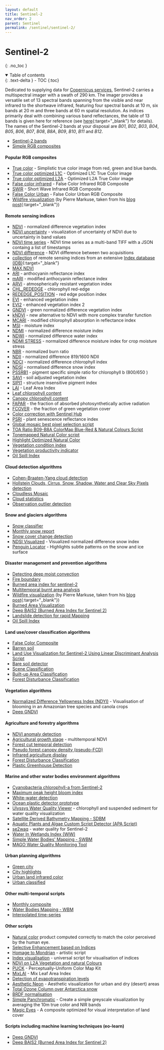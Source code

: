 ```yaml
---
layout: default
title: Sentinel-2
nav_order: 2
parent: Sentinel
permalink: /sentinel/sentinel-2/
---
```


# Sentinel-2
{: .no_toc }

<details open markdown="block">
  <summary>
    Table of contents
  </summary>
  {: .text-delta }
- TOC
{:toc}
</details>

Dedicated to supplying data for [Copernicus services](https://www.esa.int/Our_Activities/Observing_the_Earth/Copernicus/Sentinel-2), Sentinel-2 carries a multispectral imager with a swath of 290 km. The imager provides a versatile set of 13 spectral bands spanning from the visible and near infrared to the shortwave infrared, featuring four spectral bands at 10 m, six bands at 20 m and three bands at 60 m spatial resolution. As indices primarily deal with combining various band reflectances, the table of 13 bands is given here for reference (see [here](https://sentinel.esa.int/web/sentinel/technical-guides/sentinel-2-msi/msi-instrument){:target="_blank"} for details). The names of the Sentinel-2 bands at your disposal are *B01*, *B02*, *B03*, *B04*, *B05*, *B06*, *B07*, *B08*, *B8A*, *B09*, *B10*, *B11* and  *B12*.

 - [Sentinel-2 bands](/sentinel-2/bands)
 - [Simple RGB composites](/sentinel-2/composites)

#### Popular RGB composites
 - [True color](/sentinel-2/true_color) - Simplistic true color image from red, green and blue bands.
 - [True color optimized L1C](/sentinel-2/l1c_optimized) - Optimized L1C True Color image
 - [True color optimized L2A](/sentinel-2/l2a_optimized) - Optimized L2A True Color image
 - [False color infrared](/sentinel-2/false_color_infrared) - False Color Infrared RGB Composite
 - [SWIR](/sentinel-2/swir-rgb) - Short Wave Infrared RGB Composite
 - [False Color Urban](/sentinel-2/false-color-urban-rgb) - False Color Urban RGB Composite
 - [Wildfire visualization](/sentinel-2/markuse_fire) (by Pierre Markuse, taken from his [blog post](https://pierre-markuse.net/2017/08/07/visualizing-wildfires-sentinel-2-imagery-eo-browser/){:target="_blank"})

#### Remote sensing indices
 - [NDVI](/sentinel-2/ndvi) - normalized difference vegetation index
 - [NDVI uncertainty](/sentinel-2/ndvi_uncertainty) - visualization of uncertainty of NDVI due to uncertainty in band values
 - [NDVI time series](/sentinel-2/ndvi_time_series) - NDVI time series as a multi-band TIFF with a JSON containg a list of timestamps
 - [NDVI difference](/sentinel-2/ndvi_difference) - NDVI difference between two acquisitions 
 - [collection](/sentinel-2/indexdb) of remote sensing indices from an extensive [Index database (IDB)](https://www.indexdatabase.de/){:target="_blank"}
 - [MAX NDVI](/sentinel-2/max_ndvi)
 - [ARI](/sentinel-2/ari) - anthocyanin reflectance index
 - [mARI](/sentinel-2/mari) - modified anthocyanin reflectance index
 - [ARVI](/sentinel-2/arvi) - atmospherically resistant vegetation index
 - [CHL_REDEDGE](/sentinel-2/chl_rededge) - chlorophyll red-edge
 - [REDEDGE_POSITION](/sentinel-2/red_edge_position) - red edge position index
 - [EVI](/sentinel-2/evi) - enhanced vegetation index
 - [EVI2](/sentinel-2/evi2) - enhanced vegetation index 2
 - [GNDVI](/sentinel-2/gndvi) - green normalized difference vegetation index
  - [kNDVI](/sentinel-2/kndvi) - new alternative to NDVI with more complex transfer function
 - [MCARI](/sentinel-2/mcari) - modified chlorophyll absorption in reflectance index
 - [MSI](/sentinel-2/msi) - moisture index
 - [NDMI](/sentinel-2/ndmi) - normalized difference moisture index
 - [NDWI](/sentinel-2/ndwi) - normalized difference water index
 - [NDMI STRESS](/sentinel-2/ndmi_special) - normalized difference moisture index for crop moisture stress
 - [NBR](/sentinel-2/nbr) - normalized burn ratio
 - [NDII](/sentinel-2/ndii) - normalized difference 819/1600 NDII
 - [NDCI](/sentinel-2/ndci) - normalized difference chlorophyll index
 - [NDSI](/sentinel-2/ndsi) - normalised difference snow index
 - [PSSRB1](/sentinel-2/pssrb1) - pigment specific simple ratio for chlorophyll b (800/650 )
 - [SAVI](/sentinel-2/savi) - soil adjusted vegetation index
 - [SIPI1](/sentinel-2/sipi1) - structure insensitive pigment index
 - [LAI](/sentinel-2/lai) - Leaf Area Index
 - [Leaf chlorophyll content](/sentinel-2/cab)
 - [Canopy chlorophyll content](/sentinel-2/ccc)
 - [FAPAR](/sentinel-2/fapar) - the fraction of absorbed photosynthetically active radiation
 - [FCOVER](/sentinel-2/fcover) - the fraction of green vegetation cover
 - [Color correction with Sentinel Hub](/sentinel-2/poor_mans_atcor)
 - [PSRI](/sentinel-2/psri) - plant senescence reflectance index
 - [Global mosaic best pixel selection script](/sentinel-2/s2gm)
 - [TOA Ratio B09-B8A ColorMap Blue-Red & Natural Colours Script](/sentinel-2/ratio_b09-b8a_colormap_blue_red_v0.1)
 - [Tonemapped Natural Color script](/sentinel-2/tonemapped_natural_color)
 - [Highlight Optimized Natural Color](/sentinel-2/highlight_optimized_natural_color)
 - [Vegetation condition index ](/sentinel-2/vegetation_condition_index)
 - [Vegetation productivity indicator](/sentinel-2/vegetation_productivity_indicator)
 - [Oil Spill Index](/sentinel-2/oil-spill-index)

#### Cloud detection algorithms
 - [Cohen-Braaten-Yang cloud detection](/sentinel-2/cby_cloud_detection/)
 - [Hollstein Clouds, Cirrus, Snow, Shadow, Water and Clear Sky Pixels detection](/sentinel-2/hollstein)
 - [Cloudless Mosaic](/sentinel-2/cloudless_mosaic)
 - [Cloud statistics](/sentinel-2/cloud_statistics)
 - [Observation outlier detection](/sentinel-2/obs_outlier_detector/)

#### Snow and glaciers algorithms
 - [Snow classifier](/sentinel-2/snow_classifier/)
 - [Monthly snow report](/sentinel-2/monthly_snow_report)
 - [Snow cover change detection](/sentinel-2/snow_cover_change)
 - [NDSI Visualized](/sentinel-2/ndsi) - Visualized normalized difference snow index 
 - [Penguin Locator](/sentinel-2/penguin_locator) - Highlights subtle patterns on the snow and ice surface

#### Disaster management and prevention algorithms
 - [Detecting deep moist convection](/sentinel-2/deep_moist_convection)
 - [Fire boundary](/sentinel-2/fire_boundary)
 - [Burned area index for sentinel-2](/sentinel-2/bais2)
 - [Multitemporal burnt area analysis](/sentinel-2/burned_area)
 - [Wildfire visualization](/sentinel-2/markuse_fire) (by Pierre Markuse, taken from his [blog post](https://pierre-markuse.net/2017/08/07/visualizing-wildfires-sentinel-2-imagery-eo-browser/){:target="_blank"})
 - [Burned Area Visualization](/sentinel-2/burned_area_ms)
 - [Deep BAIS2 (Burned Area Index for Sentinel 2)](/sentinel-2/deep_bais2)
 - [Landslide detection for rapid Mapping](/sentinel-2/landslide_detection_rapid_mapping)
 - [Oil Spill Index](/sentinel-2/oil-spill-index)

#### Land use/cover classification algorithms
 - [False Color Composite](/sentinel-2/false_color_composite)
 - [Barren soil](/sentinel-2/barren_soil)
 - [Land Use Visualization for Sentinel-2 Using Linear Discriminant Analysis Script](/sentinel-2/land_use_with_linear_discriminant_analysis)
 - [Bare soil detector](/sentinel-2/bare_soil_detector)
 - [Scene Classification](/sentinel-2/scene-classification)
 - [Built-up Area Classification](/sentinel-2/built_up_classifier_mask)
 - [Forest Disturbance Classification](/sentinel-2/forest_disturbance_classification)

#### Vegetation algorithms

 - [Normalized Difference Yellowness Index (NDYI)](/sentinel-2/ndyi) - Visualisation of blooming in an Amazonian tree species and canola crops
 - [Deep GNDVI](/sentinel-2/deep_gndvi)

#### Agriculture and forestry algorithms
 - [NDVI anomaly detection](/sentinel-2/ndvi_anomaly_detection)
 - [Agricultural growth stage](/sentinel-2/agriculture_growth_stage) - multitemporal NDVI
 - [Forest cut temporal detection](/sentinel-2/forest_cut_temporal_detection)
 - [Pseudo forest canopy density (pseudo-FCD)](/sentinel-2/pseudo_forest_canopy_density)
 - [Infrared agriculture display](/sentinel-2/infrared_agriculture_display)
 - [Forest Disturbance Classification](/sentinel-2/forest_disturbance_classification)
 - [Plastic Greenhouse Detection](/sentinel-2/plastic_greenhouse/)

#### Marine and other water bodies environment algorithms
 - [Cyanobacteria chlorophyll-a from Sentinel-2](/sentinel-2/cyanobacteria_chla_ndci_l1c)
 - [Maximum peak height bloom index](/sentinel-2/maximum_peak_height_bloom_index)
 - [White-water detection](/sentinel-2/white_water)
 - [Ocean plastic detector prototype](/sentinel-2/ocean_plastic_detector)
 - [Ulyssys Water Quality Viewer](/sentinel-2/ulyssys_water_quality_viewer) - chlorophyll and suspended sediment for water quality visualization
 - [Satellite Derived Bathymetry Mapping - SDBM](/sentinel-2/satellite_derived_bathymetry_mapping-sdbm)
 - [Aquatic Plants and Algae Custom Script Detector (APA Script)](/sentinel-2/apa_script)
 - [se2waq](/sentinel-2/se2waq) - water quality for Sentinel-2
 - [Water In Wetlands Index (WIW)](/sentinel-2/wiw_s2_script)
 - [Simple Water Bodies' Mapping - SWBM ](/sentinel-2/simple_water_bodies_mapping-swbm)
 - [MAGO Water Quality Monitoring Tool](/sentinel-2/mago_water_quality_monitoring_tool)

#### Urban planning algorithms
 - [Green city](/sentinel-2/green_city)
 - [City highlights](/sentinel-2/city_highlights)
 - [Urban land infrared color](/sentinel-2/urban_land_infrared)
 - [Urban classified](/sentinel-2/urban_classified)

#### Other multi-temporal scripts
 - [Monthly composite](/sentinel-2/monthly_composite)
 - [Water Bodies Mapping - WBM](/sentinel-2/water_bodies_mapping-wbm)
 - [Interpolated time-series](/sentinel-2/interpolated_time_series)

#### Other scripts 
 - [Natural color](/sentinel-2/natural_color) product computed correctly to match the color perceived by the human eye.
 - [Selective Enhancement based on Indices](/sentinel-2/selective_enhancement_based_on_indices)
 - [Homage to Mondrian](/sentinel-2/homage_to_mondrian) - artistic script
 - [Index visualisation](/sentinel-2/index_visualization) - universal script for visualisation of indices
 - [NDVI on L2A Vegetation and natural Colours](/sentinel-2/ndvi-on-vegetation-natural_colours)
 - [PUCK](/sentinel-2/puck) - Perceptually-Uniform Color Map Kit
 - [MixLAI](/sentinel-2/mixlai) - Mix Leaf Area Index
 - [Detection of evapotranspiration levels](/sentinel-2/evapotranspiration_levels)
 - [Aesthetic Neon](/sentinel-2/aesthetic-neon) - Aesthetic visualization for urban and dry (desert) areas
 - [Total Ozone Column over Antarctica snow](/sentinel-2/ozone_column_over_snow)
 - [BRDF normalisation](/sentinel-2/brdf)
 - [Simple Panchromatic](/sentinel-2/simple_panchromatic) - Create a simple greyscale visualization by averaging the 10m true color and NIR bands
 - [Magic Eyes](/sentinel-2/magic_eyes) - A composite optimized for visual interpretation of land cover

#### Scripts including machine learning techniques (eo-learn)

 - [Deep GNDVI](/sentinel-2/deep_gndvi)
 - [Deep BAIS2 (Burned Area Index for Sentinel 2)](/sentinel-2/deep_bais2)
 

